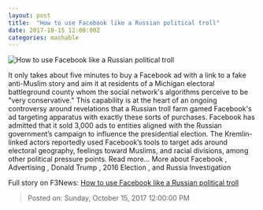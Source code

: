 ```yaml
---
layout: post
title:  "How to use Facebook like a Russian political troll"
date: 2017-10-15 12:00:00Z
categories: mashable
---
```


![How to use Facebook like a Russian political troll](https://i.amz.mshcdn.com/UEH221FVK1zO3PZNJiySmAEo2pA=/1200x630/2017%2F10%2F13%2Ffd%2F7265931c44a9475583f066996b45b76c.944a5.jpg)

It only takes about five minutes to buy a Facebook ad with a link to a fake anti-Muslim story and aim it at residents of a Michigan electoral battleground county whom the social network's algorithms perceive to be "very conservative." This capability is at the heart of an ongoing controversy around revelations that a Russian troll farm gamed Facebook's ad targeting apparatus with exactly these sorts of purchases. Facebook has admitted that it sold 3,000 ads to entities aligned with the Russian government’s campaign to influence the presidential election. The Kremlin-linked actors reportedly used Facebook’s tools to target ads around electoral geography, feelings toward Muslims, and racial divisions, among other political pressure points. Read more... More about Facebook , Advertising , Donald Trump , 2016 Election , and Russia Investigation


Full story on F3News: [How to use Facebook like a Russian political troll](http://www.f3nws.com/n/BBHEYF)

> Posted on: Sunday, October 15, 2017 12:00:00 PM
